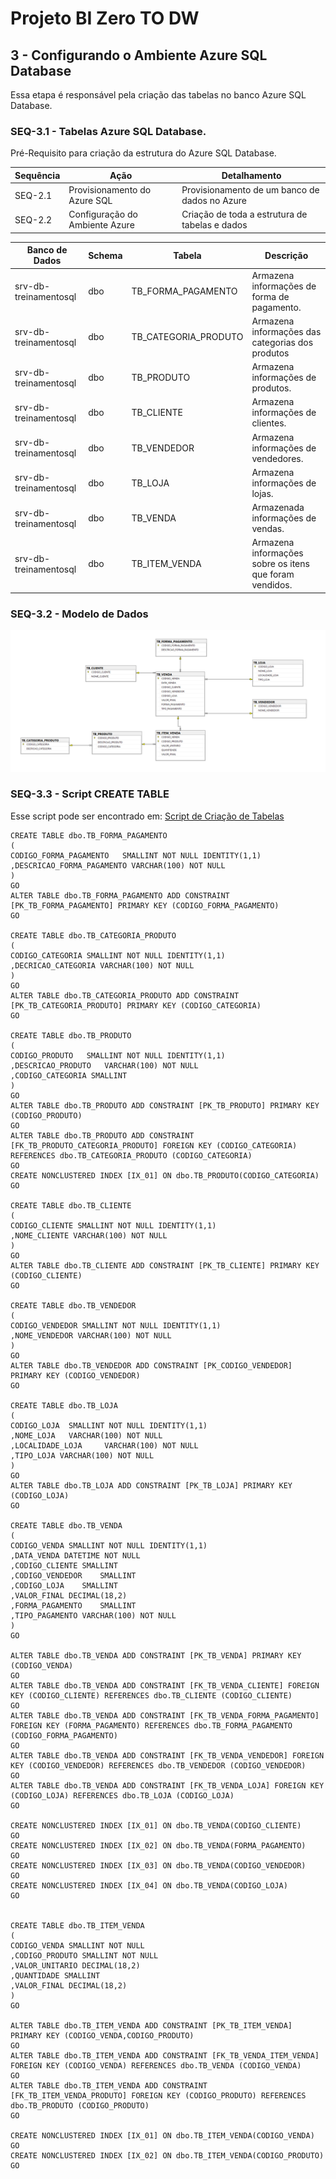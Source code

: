 # Projeto BI Zero TO DW

## 3 - Configurando o Ambiente Azure SQL Database

Essa etapa é responsável pela criação das tabelas no banco Azure SQL Database.

### SEQ-3.1 - Tabelas Azure SQL Database.

Pré-Requisito para criação da estrutura do Azure SQL Database.

|Sequência|Ação|Detalhamento
|---|---|---|
|SEQ-2.1|Provisionamento do Azure SQL|Provisionamento de um banco de dados no Azure|
|SEQ-2.2|Configuração do Ambiente Azure|Criação de toda a estrutura de tabelas e dados|

| Banco de Dados | Schema | Tabela | Descrição |
| ------ |  ------ |  ------ |  ------ |
| srv-db-treinamentosql | dbo | TB_FORMA_PAGAMENTO | Armazena informações de forma de pagamento. |
| srv-db-treinamentosql | dbo | TB_CATEGORIA_PRODUTO | Armazena informações das categorias dos produtos |
| srv-db-treinamentosql | dbo | TB_PRODUTO | Armazena informações de produtos. |
| srv-db-treinamentosql | dbo | TB_CLIENTE | Armazena informações de clientes. |
| srv-db-treinamentosql | dbo | TB_VENDEDOR | Armazena informações de vendedores. |
| srv-db-treinamentosql | dbo | TB_LOJA | Armazena informações de lojas. |
| srv-db-treinamentosql | dbo | TB_VENDA | Armazenada informações de vendas. |
| srv-db-treinamentosql | dbo | TB_ITEM_VENDA | Armazena informações sobre os itens que foram vendidos. |

### SEQ-3.2 - Modelo de Dados

![Image](./imagens/02_modelo_dados.png)

### SEQ-3.3 - Script CREATE TABLE

Esse script pode ser encontrado em: [Script de Criação de Tabelas](https://github.com/dbaassists/Projeto_BI_Zero_TO_DW/blob/main/01_SCRIPT_SQL/00_CREATE_TABLE.sql)

```
CREATE TABLE dbo.TB_FORMA_PAGAMENTO
(
CODIGO_FORMA_PAGAMENTO	 SMALLINT NOT NULL IDENTITY(1,1)
,DESCRICAO_FORMA_PAGAMENTO VARCHAR(100) NOT NULL
)
GO
ALTER TABLE dbo.TB_FORMA_PAGAMENTO ADD CONSTRAINT [PK_TB_FORMA_PAGAMENTO] PRIMARY KEY (CODIGO_FORMA_PAGAMENTO)
GO

CREATE TABLE dbo.TB_CATEGORIA_PRODUTO
(
CODIGO_CATEGORIA SMALLINT NOT NULL IDENTITY(1,1)
,DECRICAO_CATEGORIA VARCHAR(100) NOT NULL
)
GO
ALTER TABLE dbo.TB_CATEGORIA_PRODUTO ADD CONSTRAINT [PK_TB_CATEGORIA_PRODUTO] PRIMARY KEY (CODIGO_CATEGORIA)
GO

CREATE TABLE dbo.TB_PRODUTO
(
CODIGO_PRODUTO	 SMALLINT NOT NULL IDENTITY(1,1)
,DESCRICAO_PRODUTO	 VARCHAR(100) NOT NULL
,CODIGO_CATEGORIA SMALLINT
)
GO
ALTER TABLE dbo.TB_PRODUTO ADD CONSTRAINT [PK_TB_PRODUTO] PRIMARY KEY (CODIGO_PRODUTO)
GO
ALTER TABLE dbo.TB_PRODUTO ADD CONSTRAINT [FK_TB_PRODUTO_CATEGORIA_PRODUTO] FOREIGN KEY (CODIGO_CATEGORIA) REFERENCES dbo.TB_CATEGORIA_PRODUTO (CODIGO_CATEGORIA)
GO
CREATE NONCLUSTERED INDEX [IX_01] ON dbo.TB_PRODUTO(CODIGO_CATEGORIA)
GO

CREATE TABLE dbo.TB_CLIENTE
(
CODIGO_CLIENTE SMALLINT NOT NULL IDENTITY(1,1)
,NOME_CLIENTE VARCHAR(100) NOT NULL
)
GO
ALTER TABLE dbo.TB_CLIENTE ADD CONSTRAINT [PK_TB_CLIENTE] PRIMARY KEY (CODIGO_CLIENTE)
GO

CREATE TABLE dbo.TB_VENDEDOR
(
CODIGO_VENDEDOR SMALLINT NOT NULL IDENTITY(1,1)
,NOME_VENDEDOR VARCHAR(100) NOT NULL
)
GO
ALTER TABLE dbo.TB_VENDEDOR ADD CONSTRAINT [PK_CODIGO_VENDEDOR] PRIMARY KEY (CODIGO_VENDEDOR)
GO

CREATE TABLE dbo.TB_LOJA
(
CODIGO_LOJA	 SMALLINT NOT NULL IDENTITY(1,1)
,NOME_LOJA	 VARCHAR(100) NOT NULL
,LOCALIDADE_LOJA	 VARCHAR(100) NOT NULL
,TIPO_LOJA VARCHAR(100) NOT NULL
)
GO
ALTER TABLE dbo.TB_LOJA ADD CONSTRAINT [PK_TB_LOJA] PRIMARY KEY (CODIGO_LOJA)
GO

CREATE TABLE dbo.TB_VENDA
(
CODIGO_VENDA SMALLINT NOT NULL IDENTITY(1,1)	
,DATA_VENDA	DATETIME NOT NULL 
,CODIGO_CLIENTE	SMALLINT
,CODIGO_VENDEDOR	SMALLINT
,CODIGO_LOJA	SMALLINT
,VALOR_FINAL DECIMAL(18,2)	
,FORMA_PAGAMENTO	SMALLINT
,TIPO_PAGAMENTO VARCHAR(100) NOT NULL
)
GO

ALTER TABLE dbo.TB_VENDA ADD CONSTRAINT [PK_TB_VENDA] PRIMARY KEY (CODIGO_VENDA)
GO
ALTER TABLE dbo.TB_VENDA ADD CONSTRAINT [FK_TB_VENDA_CLIENTE] FOREIGN KEY (CODIGO_CLIENTE) REFERENCES dbo.TB_CLIENTE (CODIGO_CLIENTE)
GO
ALTER TABLE dbo.TB_VENDA ADD CONSTRAINT [FK_TB_VENDA_FORMA_PAGAMENTO] FOREIGN KEY (FORMA_PAGAMENTO) REFERENCES dbo.TB_FORMA_PAGAMENTO (CODIGO_FORMA_PAGAMENTO)
GO
ALTER TABLE dbo.TB_VENDA ADD CONSTRAINT [FK_TB_VENDA_VENDEDOR] FOREIGN KEY (CODIGO_VENDEDOR) REFERENCES dbo.TB_VENDEDOR (CODIGO_VENDEDOR)
GO
ALTER TABLE dbo.TB_VENDA ADD CONSTRAINT [FK_TB_VENDA_LOJA] FOREIGN KEY (CODIGO_LOJA) REFERENCES dbo.TB_LOJA (CODIGO_LOJA)
GO

CREATE NONCLUSTERED INDEX [IX_01] ON dbo.TB_VENDA(CODIGO_CLIENTE)
GO
CREATE NONCLUSTERED INDEX [IX_02] ON dbo.TB_VENDA(FORMA_PAGAMENTO)
GO
CREATE NONCLUSTERED INDEX [IX_03] ON dbo.TB_VENDA(CODIGO_VENDEDOR)
GO
CREATE NONCLUSTERED INDEX [IX_04] ON dbo.TB_VENDA(CODIGO_LOJA)
GO


CREATE TABLE dbo.TB_ITEM_VENDA
(
CODIGO_VENDA SMALLINT NOT NULL 
,CODIGO_PRODUTO	SMALLINT NOT NULL 
,VALOR_UNITARIO DECIMAL(18,2)	
,QUANTIDADE	SMALLINT
,VALOR_FINAL DECIMAL(18,2)
)
GO

ALTER TABLE dbo.TB_ITEM_VENDA ADD CONSTRAINT [PK_TB_ITEM_VENDA] PRIMARY KEY (CODIGO_VENDA,CODIGO_PRODUTO)
GO
ALTER TABLE dbo.TB_ITEM_VENDA ADD CONSTRAINT [FK_TB_VENDA_ITEM_VENDA] FOREIGN KEY (CODIGO_VENDA) REFERENCES dbo.TB_VENDA (CODIGO_VENDA)
GO
ALTER TABLE dbo.TB_ITEM_VENDA ADD CONSTRAINT [FK_TB_ITEM_VENDA_PRODUTO] FOREIGN KEY (CODIGO_PRODUTO) REFERENCES dbo.TB_PRODUTO (CODIGO_PRODUTO)
GO

CREATE NONCLUSTERED INDEX [IX_01] ON dbo.TB_ITEM_VENDA(CODIGO_VENDA)
GO
CREATE NONCLUSTERED INDEX [IX_02] ON dbo.TB_ITEM_VENDA(CODIGO_PRODUTO)
GO
```